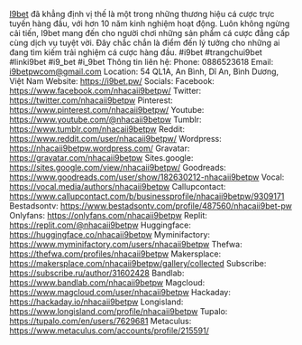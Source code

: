 <a href="https://i9bet.pw/">I9bet</a> đã khẳng định vị thế là một trong những thương hiệu cá cược trực tuyến hàng đầu, với hơn 10 năm kinh nghiệm hoạt động. Luôn không ngừng cải tiến, I9bet mang đến cho người chơi những sản phẩm cá cược đẳng cấp cùng dịch vụ tuyệt vời. Đây chắc chắn là điểm đến lý tưởng cho những ai đang tìm kiếm trải nghiệm cá cược hàng đầu.
#i9bet #trangchui9bet #linki9bet #i9_bet #i_9bet 
Thông tin liên hệ:
Phone: 0886523618
Email: i9betpwcom@gmail.com
Location: 54 QL1A, An Bình, Dĩ An, Bình Dương, Việt Nam
Website: <a href="https://i9bet.pw/">https://i9bet.pw/</a>
Socials:
Facebook: <a href="https://www.facebook.com/nhacaii9betpw/">https://www.facebook.com/nhacaii9betpw/</a>
Twitter: <a href="https://twitter.com/nhacaii9betpw">https://twitter.com/nhacaii9betpw</a>
Pinterest: <a href="https://www.pinterest.com/nhacaii9betpw/">https://www.pinterest.com/nhacaii9betpw/</a>
Youtube: <a href="https://www.youtube.com/@nhacaii9betpw">https://www.youtube.com/@nhacaii9betpw</a>
Tumblr: <a href="https://www.tumblr.com/nhacaii9betpw">https://www.tumblr.com/nhacaii9betpw</a>
Reddit: <a href="https://www.reddit.com/user/nhacaii9betpw/">https://www.reddit.com/user/nhacaii9betpw/</a>
Wordpress: <a href="https://nhacaii9betpw.wordpress.com/">https://nhacaii9betpw.wordpress.com/</a>
Gravatar: <a href="https://gravatar.com/nhacaii9betpw">https://gravatar.com/nhacaii9betpw</a>
Sites.google: <a href="https://sites.google.com/view/nhacaii9betpw/">https://sites.google.com/view/nhacaii9betpw/</a>
Goodreads: <a href="https://www.goodreads.com/user/show/182630212-nhacaii9betpw">https://www.goodreads.com/user/show/182630212-nhacaii9betpw</a>
Vocal: <a href="https://vocal.media/authors/nhacaii9betpw">https://vocal.media/authors/nhacaii9betpw</a>
Callupcontact: <a href="https://www.callupcontact.com/b/businessprofile/nhacaii9betpw/9309171">https://www.callupcontact.com/b/businessprofile/nhacaii9betpw/9309171</a>
Bestadsontv: <a href="https://www.bestadsontv.com/profile/487560/nhacaii9bet-pw">https://www.bestadsontv.com/profile/487560/nhacaii9bet-pw</a>
Onlyfans: <a href="https://onlyfans.com/nhacaii9betpw">https://onlyfans.com/nhacaii9betpw</a>
Replit: <a href="https://replit.com/@nhacaii9betpw">https://replit.com/@nhacaii9betpw</a>
Huggingface: <a href="https://huggingface.co/nhacaii9betpw">https://huggingface.co/nhacaii9betpw</a>
Myminifactory: <a href="https://www.myminifactory.com/users/nhacaii9betpw">https://www.myminifactory.com/users/nhacaii9betpw</a>
Thefwa: <a href="https://thefwa.com/profiles/nhacaii9betpw">https://thefwa.com/profiles/nhacaii9betpw</a>
Makersplace: <a href="https://makersplace.com/nhacaii9betpw/gallery/collected">https://makersplace.com/nhacaii9betpw/gallery/collected</a>
Subscribe: <a href="https://subscribe.ru/author/31602428">https://subscribe.ru/author/31602428</a>
Bandlab: <a href="https://www.bandlab.com/nhacaii9betpw">https://www.bandlab.com/nhacaii9betpw</a>
Magcloud: <a href="https://www.magcloud.com/user/nhacaii9betpw">https://www.magcloud.com/user/nhacaii9betpw</a>
Hackaday: <a href="https://hackaday.io/nhacaii9betpw">https://hackaday.io/nhacaii9betpw</a>
Longisland: <a href="https://www.longisland.com/profile/nhacaii9betpw">https://www.longisland.com/profile/nhacaii9betpw</a>
Tupalo: <a href="https://tupalo.com/en/users/7629681">https://tupalo.com/en/users/7629681</a>
Metaculus: <a href="https://www.metaculus.com/accounts/profile/215591/">https://www.metaculus.com/accounts/profile/215591/</a>
